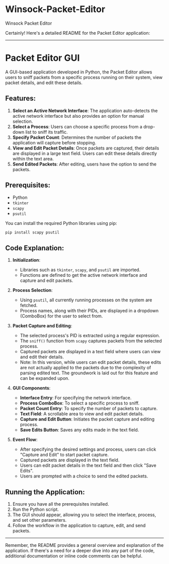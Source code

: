# Winsock-Packet-Editor
Winsock Packet Editor

Certainly! Here's a detailed README for the Packet Editor application:

---

# Packet Editor GUI

A GUI-based application developed in Python, the Packet Editor allows users to sniff packets from a specific process running on their system, view packet details, and edit these details.

## Features:

1. **Select an Active Network Interface**: The application auto-detects the active network interface but also provides an option for manual selection.
2. **Select a Process**: Users can choose a specific process from a drop-down list to sniff its traffic.
3. **Specify Packet Count**: Determines the number of packets the application will capture before stopping.
4. **View and Edit Packet Details**: Once packets are captured, their details are displayed in a large text field. Users can edit these details directly within the text area.
5. **Send Edited Packets**: After editing, users have the option to send the packets.

## Prerequisites:

- Python
- `tkinter`
- `scapy`
- `psutil`

You can install the required Python libraries using pip:

```bash
pip install scapy psutil
```

## Code Explanation:

1. **Initialization**:
    - Libraries such as `tkinter`, `scapy`, and `psutil` are imported.
    - Functions are defined to get the active network interface and capture and edit packets.
    
2. **Process Selection**:
    - Using `psutil`, all currently running processes on the system are fetched.
    - Process names, along with their PIDs, are displayed in a dropdown (ComboBox) for the user to select from.

3. **Packet Capture and Editing**:
    - The selected process's PID is extracted using a regular expression.
    - The `sniff()` function from `scapy` captures packets from the selected process.
    - Captured packets are displayed in a text field where users can view and edit their details.
    - Note: In this version, while users can edit packet details, these edits are not actually applied to the packets due to the complexity of parsing edited text. The groundwork is laid out for this feature and can be expanded upon.

4. **GUI Components**:
    - **Interface Entry**: For specifying the network interface.
    - **Process ComboBox**: To select a specific process to sniff.
    - **Packet Count Entry**: To specify the number of packets to capture.
    - **Text Field**: A scrollable area to view and edit packet details.
    - **Capture and Edit Button**: Initiates the packet capture and editing process.
    - **Save Edits Button**: Saves any edits made in the text field.

5. **Event Flow**:
    - After specifying the desired settings and process, users can click "Capture and Edit" to start packet capture.
    - Captured packets are displayed in the text field.
    - Users can edit packet details in the text field and then click "Save Edits".
    - Users are prompted with a choice to send the edited packets.

## Running the Application:

1. Ensure you have all the prerequisites installed.
2. Run the Python script.
3. The GUI should appear, allowing you to select the interface, process, and set other parameters.
4. Follow the workflow in the application to capture, edit, and send packets.

---

Remember, the README provides a general overview and explanation of the application. If there's a need for a deeper dive into any part of the code, additional documentation or inline code comments can be helpful.

